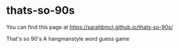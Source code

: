 # thats-so-90s

You can find this page at https://sarahbmcl.github.io/thats-so-90s/

That's so 90's
A hangmanstyle word guess game
